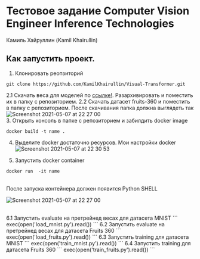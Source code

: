 # Тестовое задание Computer Vision Engineer Inference Technologies
Камиль Хайруллин (Kamil Khairullin)

## Как запустить проект.

1. Клонировать реопзиторий 
```
git clone https://github.com/KamilKhairullin/Visual-Transformer.git
```
2.1 Скачать веса для моделей по [ссылке!](http://google.com). Разархивировать и поместить их в папку с репозиторием.
2.2 Скачать датасет fruits-360 и поместить в папку с репозиторием.
После скачивания папка должна выглядеть так <br/>
![Screenshot 2021-05-07 at 22 27 00](https://user-images.githubusercontent.com/54369751/117499113-6da46900-af83-11eb-926a-33379e22a774.png)
 <br/>
3. Открыть консоль в папке с репозиторием и забилдить docker image
```
docker build -t name .
```

4. Выделите docker достаточно ресурсов. Мои настройки docker
![Screenshot 2021-05-07 at 22 30 53](https://user-images.githubusercontent.com/54369751/117499423-e3a8d000-af83-11eb-9ce3-b8275bda68da.png)

5. Запустить docker container
```
docker run  -it name
```
<br/>
После запуска контейнера должен появится Python SHELL <br/>

![Screenshot 2021-05-07 at 22 27 00](https://user-images.githubusercontent.com/54369751/117500454-56667b00-af85-11eb-9f78-960283c39ddf.png)

<br/>
6.1 Запустить evaluate на претрейнед весах для датасета MNIST
```
exec(open('load_mnist.py').read())
```
6.2 Запустить evaluate на претрейнед весах для датасета Fruits 360
```
exec(open('load_fruits.py').read())
```
6.3 Запустить training для датасета MNIST
```
exec(open('train_mnist.py').read())
```
6.4 Запустить training для датасета Fruits 360
```
exec(open('train_fruits.py').read())
```
